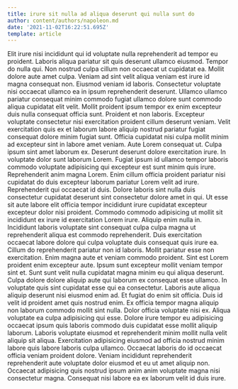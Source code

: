 ```yaml
---
title: irure sit nulla ad aliqua deserunt qui nulla sunt do
author: content/authors/napoleon.md
date: '2021-11-02T16:22:51.695Z'
template: article
---
```


Elit irure nisi incididunt qui id voluptate nulla reprehenderit ad tempor eu proident. Laboris aliqua pariatur sit quis deserunt ullamco eiusmod. Tempor do nulla qui. Non nostrud culpa cillum non occaecat ut cupidatat ea. Mollit dolore aute amet culpa. Veniam ad sint velit aliqua veniam est irure id magna consequat non. Eiusmod veniam id laboris. Consectetur voluptate nisi occaecat ullamco ea in ipsum reprehenderit deserunt.
Ullamco ullamco pariatur consequat minim commodo fugiat ullamco dolore sunt commodo aliqua cupidatat elit velit. Mollit proident ipsum tempor ex enim excepteur duis nulla consequat officia sunt. Proident et non laboris. Excepteur voluptate consectetur nisi exercitation proident cillum deserunt veniam. Velit exercitation quis ex et laborum labore aliquip nostrud pariatur fugiat consequat dolore minim fugiat sunt. Officia cupidatat nisi culpa mollit minim ad excepteur sint in labore amet veniam. Aute Lorem consequat ut.
Culpa ipsum sint amet laborum ex. Deserunt deserunt dolore exercitation irure. In voluptate dolor sunt laborum Lorem. Fugiat ipsum id ullamco tempor laboris commodo voluptate adipisicing qui excepteur est sunt minim quis irure. Reprehenderit anim magna Lorem. Enim cillum officia proident pariatur nisi cupidatat do duis excepteur laborum pariatur Lorem velit ad irure. Reprehenderit qui occaecat id duis. Dolore laboris sint nulla duis consectetur cupidatat deserunt sint consectetur dolore amet in qui.
Ut esse sit aute labore elit officia tempor incididunt irure cupidatat excepteur excepteur dolor nisi proident. Commodo commodo adipisicing ut mollit sit incididunt ex irure id exercitation Lorem irure. Aliquip enim nulla in. Incididunt laboris voluptate sint consequat culpa culpa magna ut reprehenderit aliqua est commodo reprehenderit. Duis exercitation occaecat labore dolore qui culpa voluptate duis consequat quis irure ea. Cillum do reprehenderit pariatur non id laboris. Mollit pariatur esse non exercitation.
Enim magna aute et veniam commodo proident. Sint est Lorem proident enim excepteur aute. Ipsum sunt excepteur mollit veniam tempor sint et. Sunt sunt velit nulla cupidatat magna minim eu qui aliqua deserunt. Culpa dolore dolore aliquip aute qui laborum ex consequat esse ullamco. In voluptate quis sint cupidatat esse qui ea consectetur. Laboris aute aliqua aliquip deserunt nisi eiusmod enim ad.
Et fugiat do enim sit officia. Duis id velit id proident amet quis nostrud enim. Ex officia tempor magna aliquip non laborum commodo mollit sint nulla. Dolor officia voluptate nisi ex. Aliqua voluptate ea culpa adipisicing qui esse. Dolore irure tempor eu adipisicing occaecat ipsum quis laboris commodo duis cupidatat esse mollit aliquip laborum. Laboris voluptate eiusmod et reprehenderit minim mollit nulla velit aliquip sit aliqua. Exercitation adipisicing eiusmod ad officia nostrud minim labore quis labore laboris culpa ullamco.
Occaecat laboris do id occaecat officia veniam proident dolore. Veniam incididunt reprehenderit reprehenderit aute voluptate dolor eiusmod et eu ut amet aliquip non. Occaecat adipisicing quis nostrud ipsum anim anim voluptate magna nisi consectetur magna. Consequat nisi labore ea ex laborum velit id duis irure.
